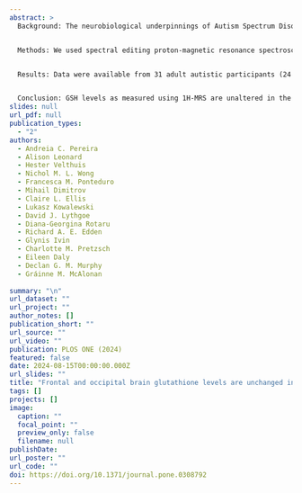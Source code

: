 ```yaml
---
abstract: >
  Background: The neurobiological underpinnings of Autism Spectrum Disorder (ASD) are diverse and likely multifactorial. One possible mechanism is increased oxidative stress leading to altered neurodevelopment and brain function. However, this hypothesis has mostly been tested in post-mortem studies. So far, available in vivo studies in autistic individuals have reported no differences in glutathione (GSH) levels in frontal, occipital, and subcortical regions. However, these studies were limited by the technically challenging quantification of GSH, the main brain antioxidant molecule. This study aimed to overcome previous studies’ limitations by using a GSH-tailored spectroscopy sequence and optimised quantification methodology to provide clarity on GSH levels in autistic adults.


  Methods: We used spectral editing proton-magnetic resonance spectroscopy (1H-MRS) combined with linear combination model fitting to quantify GSH in the dorsomedial prefrontal cortex (DMPFC) and medial occipital cortex (mOCC) of autistic and non-autistic adults (male and female). We compared GSH levels between groups. We also examined correlations between GSH and current autism symptoms, measured using the Autism Quotient (AQ).


  Results: Data were available from 31 adult autistic participants (24 males, 7 females) and 40 non-autistic participants (21 males, 16 females); the largest sample to date. The GSH levels did not differ between groups in either region. No correlations with AQ were observed.


  Conclusion: GSH levels as measured using 1H-MRS are unaltered in the DMPFC and mOCC regions of autistic adults, suggesting that oxidative stress in these cortical regions is not a marked neurobiological signature of ASD.
slides: null
url_pdf: null
publication_types:
  - "2"
authors:
  - Andreia C. Pereira
  - Alison Leonard
  - Hester Velthuis
  - Nichol M. L. Wong
  - Francesca M. Ponteduro
  - Mihail Dimitrov
  - Claire L. Ellis
  - Lukasz Kowalewski
  - David J. Lythgoe
  - Diana-Georgina Rotaru
  - Richard A. E. Edden
  - Glynis Ivin
  - Charlotte M. Pretzsch
  - Eileen Daly
  - Declan G. M. Murphy
  - Gráinne M. McAlonan
  
summary: "\n"
url_dataset: ""
url_project: ""
author_notes: []
publication_short: ""
url_source: ""
url_video: ""
publication: PLOS ONE (2024)
featured: false
date: 2024-08-15T00:00:00.000Z
url_slides: ""
title: "Frontal and occipital brain glutathione levels are unchanged in autistic adults"
tags: []
projects: []
image:
  caption: ""
  focal_point: ""
  preview_only: false
  filename: null
publishDate: 
url_poster: ""
url_code: ""
doi: https://doi.org/10.1371/journal.pone.0308792
---
```


<!--- {{% callout note %}} ---->

<!--- Click the _Cite_ button above to demo the feature to enable visitors to import publication metadata into their reference management software. ---->
<!--- {{% /callout %}} ---->

<!--- Supplementary notes can be added here, including [code and math](https://wowchemy.com/docs/content/writing-markdown-latex/). ---->
